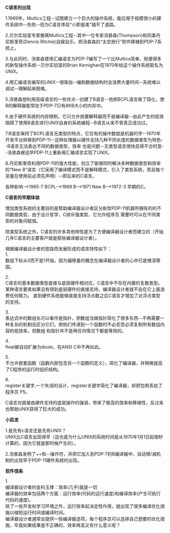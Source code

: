 __C语言的出现__


1.1969年，Multics工程--试图建立一个巨大的操作系统，能应用于规模很小的硬件系统中--失败--但为C语言体现“小即是美”铺平了道路。

2.贝尔实验室专家撤离Multics工程--其中一位专家汤普森(Thompson)和同事丹尼斯里奇(Dennis Ritchie)自娱自乐，把汤普森的“太空旅行”软件移植到PDP-7系统上。

3.与此同时，汤普森使用汇编语言为PDP-7编写了一个比Multics简单、轻便得多的新型操作系统--贝尔实验室的Brian Kernighan在1970年给这个操作系统取名为UNIX。

4.用汇编语言编写的UNIX--很笨拙--编制数据结构时会浪费大量时间--系统难以调试--理解起来困难。

5.汤普森想利用高级语言的一些优点--创建了B语言--他把BCPL语言做了简化，使B的解释器能常驻于PDP-7只有8KB大小的内存中。

6.由于硬件系统的内存限制，它只允许放置解释器而不是编译器--由此产生的低效阻碍了使用B语言进行UNIX自身的系统编程--B语言从来不曾真正成功过。

7.B语言保持了BCPL语言无类型的特点，它仅有的操作数就是机器的字--1970年开发平台转移到PDP-11--这种处理器以硬件支持几种不同长度的数据类型为特色--B语言无法表达不同的数据类型，效率
也是问题--无类型语言很快显得不合时宜--汤普森被迫早PDP-11上重新用汇编语言实现了UNIX。

8.丹尼斯里奇利用PDP-11的强大性能，创立了能够同时解决多种数据类型和效率的“New B”语言（它采用了编译模式而不是解释模式，引入了类型系统，而且每个变量在使用前必须先声明）--即后来的C语言。

各种影响-->1965-7 BCPL-->1969 B-->1971 New B-->1972-3 早期的C。

__C语言的早期体验__

增加类型系统的主要目的是帮助编译器设计者区分新型PDP-11机器所拥有的的不同数据类型，由于设计哲学，C排斥强类型，它允许程序员 需要时可以在不同类型的对象间赋值。

除类型系统之外，C语言的许多其他特性是为了方便编译器设计者而建立的（开始几年C语言的主要客户就是那些编译器设计者）。

根据编译器设计者的思路而发展形成的语言特性如下：<br>
1.<br>数组下标从0而不是1开始，因为偏移量的概念在编译器设计者的心中已是根深蒂固。

2.<br>C语言的基本数据类型直接与底层硬件相对应，C语言中不存在内置的复数类型。某种语言要素如果没有得到底层硬件的直接支持，编译器设计者就不会在它上面浪费任何精力。
直到硬件系统能够直接支持浮点数之后C语言才增加了对浮点类型的支持。

3.<br>表达式中的数组名可以看作是指针，把数组当做指针简化了很多东西--不再需要一种复杂的机制去区分它们，把他们传递到一个函数时不必忍受必须复制所有数组内容的低效率。但数组
和指针并不是再任何情况下都是等效的。

4.<br>float被自动扩展为doule，在ANSI C中不再如此。

5.<br>不允许嵌套函数（函数内部包含另一个函数的定义），简化了编译器，并稍微提高了C程序的运行时组织结构。

6.<br>register关键字,一个失误的设计，register关键字简化了编译器，却把包袱丢给了程序员 P5。

C语言对直接由硬件支持的底层操作的强调，带来了极高的效率和移植性，反过来也帮助UNIX获得了巨大的成功。

__小启发__

1.是先有c语言还是先有UNIX？<br>
UNIX比C语言出现得早（这也是为什么UNIX的系统时间是从1970年1月1日起按秒计算的，因为它就是那时候产生的）。

2.汤普森发明了++和--操作符，并把它加入到PDP-7的B编译器中，自动增/减机制的出现早于PDP-11硬件系统的出现。

__软件信条__

1.<br>编译器设计者的金科玉律：效率(几乎)就是一切<br>编译器的效率包括两个方面：运行效率(代码的运行速度)和编译效率(产生可执行代码的速度)。<br>
除了一些开发和学习环境之外，运行效率起决定性作用，就出现了很多编译优化措施以缩短运行时间或编译时间。<br>编译器设计者通常会提供一些编译器选项，每个程序员可以选择自己想要的优化措施，毕竟如果结果是不正确的，效率再高又有什么意义呢？

